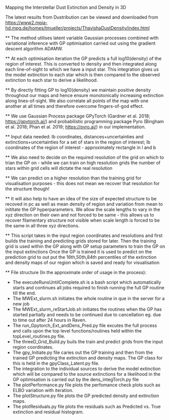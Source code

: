 Mapping the Interstellar Dust Extinction and Density in 3D

The latest results from Dustribution can be viewed and downloaded from https://www2.mpia-hd.mpg.de/homes/tmueller/projects/ThavishaDustDensity/index.html

** The method utilises latent variable Gaussian processes combined with variational inference with GP optimisation carried out using the gradient descent algorithm ADAMW. 

** At each optimisation iteration the GP predicts a full log10(density) of the region of interest. This is converted to density and then integrated along each line-of-sight to which we have a input star. This integration gives us the model extinction to each star which is then compared to the observed extinction to each star to derive a likelihood.

** By directly fitting GP to log10(density) we maintain positive density throughout our maps and hence ensure monotonically increasing extinction along lines-of-sight. We also correlate all points of the map with one another at all times and therefore overcome fingers-of-god effect. 

** We use Gaussian Process package GPyTorch (Gardner et al. 2018; https://gpytorch.ai/) and probabilistic programming package Pyro (Bingham et al. 2018; Phan et al. 2019; https://pyro.ai/) in our implementation. 

** Input data needed: lb coordinates, distances+uncertainties and extinctions+uncertainties for a set of stars in the region of interest; lb coordinates of the region of interest - approximately rectangle in l and b 

** We also need to decide on the required resolution of the grid on which to trian the GP on - while we can train on high resolution grids the number of stars within grid cells will dictate the real resolution

** We can predict on a higher resolution than the training grid for visualisation purposes - this does not mean we recover that resolution for the structure though!

** It will also help to have an idea of the size of expected structure to be recoved in pc as well as mean density of region and variation from mean to inititate the GP hyperparameters. We allow the scale lengths to vary in the xyz direction on their own and not forced to be same - this allows us to recover filamentary structure not visible when scale length is forced to be the same in all three xyz directions. 

** This script takes in the input region coordinates and resolutions and first builds the training and predicting grids stored for later. 
Then the training grid is used within the GP along with GP setup parameters to train the GP on the input extinctions 
Once the GP is trained it is used to predict on the prediction grid to out put the 16th,50th,84th percentiles of the extinction and density maps of our region which is saved and ready for visualisation

** File structure (In the approximate order of usage in the process): 
- The executeRunsUntilComplete.sh is a bash script which automatically starts and continues all jobs required to finish running the full GP routine till the end.
- The MWExt_slurm.sh initiates the whole routine in que in the server for a new job
- The MWExt_slurm_reStartJob.sh initiates the routines when the GP has started partially and needs to be continued due to cancellation eg. due to time out after 24 hours in Raven.
- The run_Gpytorch_Ext_andDens_Pred.py file excutes the full process and calls upon the top level functions/routines held within the topLevel_routines.py file. 
- The threeD_Grid_Build.py buils the train and predict grids from the input region coordinates. 
- The gpy_Initiate.py file caries out the GP training and then from the trained GP predicting the extinction and density maps. The GP class for this is held in the gpyClass_Latent.py file. 
- The integration to the individual sources to derive the model extinction which will be compared to the source extinctions for a likelihood in the GP optimisation is carried out by the dens_integTorch.py file
- The plotPerformance.py file plots the perfomance check plots such as ELBO variation with iteration. 
- The plotStructure.py file plots the GP predicted density and extinction maps. 
- The plotResiduals.py file plots the residuals such as Predicted vs. True extinction and residual histogram.









